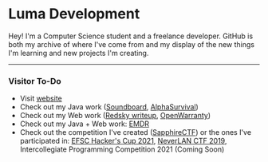 # Luma Development
Hey! I'm a Computer Science student and a freelance developer. GitHub is both my archive of where I've come from and my display of the new things I'm learning and new projects I'm creating.

---

### Visitor To-Do
- Visit [website](https://lumadevelopment.net)
- Check out my Java work ([Soundboard](https://github.com/LumaDevelopment/Soundboard), [AlphaSurvival](https://github.com/LumaDevelopment/AlphaSurvival))
- Check out my Web work ([Redsky writeup](https://gist.github.com/LumaDevelopment/f2a34a202fed6ab5a7f3a31282834943), [OpenWarranty](https://github.com/LumaDevelopment/OpenWarranty))
- Check out my Java + Web work: [EMDR](https://github.com/LumaDevelopment/EMDR)
- Check out the competition I've created ([SapphireCTF](https://github.com/LumaDevelopment/SapphireCTF)) or the ones I've participated in: [EFSC Hacker's Cup 2021](https://github.com/LumaDevelopment/efsc-hackers-cup-2021), [NeverLAN CTF 2019](https://github.com/LumaDevelopment/neverlanctf-2019-writeups), Intercollegiate Programming Competition 2021 (Coming Soon)
